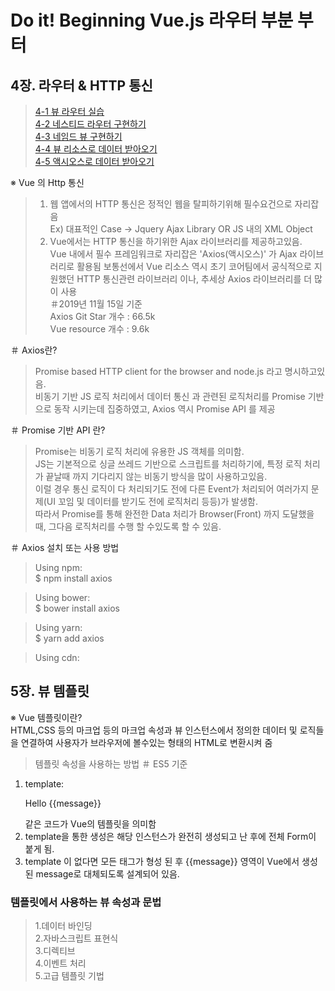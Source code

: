 # Do it! Beginning Vue.js 라우터 부분 부터


4장. 라우터 & HTTP 통신
-
>[4-1 뷰 라우터 실습](https://github.com/gwkim9444/Vue_Study/blob/master/01_nested.html/)  
>[4-2 네스티드 라우터 구현하기](https://github.com/gwkim9444/Vue_Study/blob/master/02_Named_view.html/)  
>[4-3 네임드 뷰 구현하기](https://github.com/gwkim9444/Vue_Study/blob/master/03.Vue_Quiz.html/)  
>[4-4 뷰 리소스로 데이터 받아오기](https://github.com/gwkim9444/Vue_Study/blob/master/04.Vue_HTTP_Communication.html/)  
>[4-5 액시오스로 데이터 받아오기](https://github.com/gwkim9444/Vue_Study/blob/master/05.Axios.html/)  


※ Vue 의 Http 통신

>1. 웹 앱에서의 HTTP 통신은 정적인 웹을 탈피하기위해 필수요건으로 자리잡음  
>Ex) 대표적인 Case → Jquery Ajax Library OR JS 내의 XML Object   
>2. Vue에서는 HTTP 통신을 하기위한 Ajax 라이브러리를 제공하고있음.   
>Vue 내에서 필수 프레임워크로 자리잡은 'Axios(액시오스)' 가 Ajax 라이브러리로 활용됨
>보통선에서 Vue 리소스 역시 초기 코어팀에서 공식적으로 지원했던 HTTP 통신관련 라이브러리 이나, 추세상 Axios 라이브러리를 더 많이 사용  
＃2019년 11월 15일 기준  
>Axios Git Star 개수 : 66.5k  
>Vue resource 개수 : 9.6k  

＃ Axios란? 
>Promise based HTTP client for the browser and node.js 라고 명시하고있음.  
>비동기 기반 JS 로직 처리에서 데이터 통신 과 관련된 로직처리를 Promise 기반으로 동작 시키는데 집중하였고, Axios 역시 Promise API 를 제공  

＃ Promise 기반 API 란?

>Promise는 비동기 로직 처리에 유용한 JS 객체를 의미함.  
>JS는 기본적으로 싱글 쓰레드 기반으로 스크립트를 처리하기에, 특정 로직 처리가 끝날때 까지 기다리지 않는 비동기 방식을 많이 사용하고있음.  
>이럴 경우 통신 로직이 다 처리되기도 전에 다른 Event가 처리되어 여러가지 문제(UI 꼬임 및 데이터를 받기도 전에 로직처리 등등)가 발생함.  
>따라서 Promise를 통해 완전한 Data 처리가 Browser(Front) 까지 도달했을 때, 그다음 로직처리를 수행 할 수있도록 할 수 있음.  


＃ Axios 설치 또는 사용 방법  
>Using npm:  
>$ npm install axios  

>Using bower:  
>$ bower install axios  

>Using yarn:  
>$ yarn add axios  

>Using cdn:  
><script src="https://unpkg.com/axios/dist/axios.min.js"></script>


5장. 뷰 템플릿
-

※ Vue 템플릿이란?  
HTML,CSS 등의 마크업 등의 마크업 속성과 뷰 인스턴스에서 정의한 데이터 및 로직들을 연결하여 사용자가 브라우저에 볼수있는 형태의 HTML로 변환시켜 줌  
>템플릿 속성을 사용하는 방법
>＃ ES5 기준  
><script>  
> new Vue({   
>     template : '<p>Hello {{message}}</p>'  
>   });
></script>  

1. template:<p>Hello {{message}}</p> 같은 코드가 Vue의 템플릿을 의미함
2. template을 통한 생성은 해당 인스턴스가 완전히 생성되고 난 후에 전체 Form이 붙게 됨. 
3. template 이 없다면 모든 태그가 형성 된 후 {{message}} 영역이 Vue에서 생성된 message로 대체되도록 설계되어 있음.  

### 템플릿에서 사용하는 뷰 속성과 문법
>1.데이터 바인딩    
>2.자바스크립트 표현식  
>3.디렉티브  
>4.이벤트 처리  
>5.고급 템플릿 기법  
